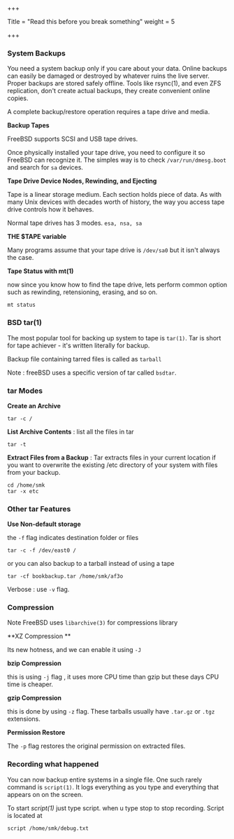 +++

Title = "Read this before you break something"
weight = 5

+++

### System Backups

You need a system backup only if you care about your data. Online backups can easily be damaged or destroyed by whatever ruins the live server. Proper backups are stored safely offline. Tools like rsync(1), and even ZFS replication, don't create actual backups, they create convenient online copies.

A complete backup/restore operation requires a tape drive and media.

**Backup Tapes**

FreeBSD supports SCSI and USB tape drives.

Once physically installed your tape drive, you need to configure it so FreeBSD can recognize it. The simples way is to check `/var/run/dmesg.boot` and search for `sa` devices.

**Tape Drive Device Nodes, Rewinding, and Ejecting**

Tape is a linear storage medium. Each section holds piece of data. As with many Unix devices with decades worth of history, the way you access tape drive controls how it behaves.

Normal tape drives has 3 modes. `esa, nsa, sa`

**THE $TAPE variable**

Many programs assume that your tape drive is `/dev/sa0` but it isn't always the case.

**Tape Status with mt(1)**

now since you know how to find the tape drive, lets perform common option such as rewinding, retensioning, erasing, and so on.

```
mt status
```

### BSD tar(1)

The most popular tool for backing up system to tape is `tar(1)`. Tar is short for tape achiever - it's written literally for backup.

Backup file containing tarred files is called as `tarball`

Note : freeBSD uses a specific version of tar called `bsdtar`.

### tar Modes

**Create an Archive**

```
tar -c /
```

**List Archive Contents** : list all the files in tar

```
tar -t
```

**Extract Files from a Backup** : Tar extracts files in your current location if you want to overwrite the existing /etc directory of your system with files from your backup.

```
cd /home/smk
tar -x etc
```

### **Other tar Features**

**Use Non-default storage**

the `-f` flag indicates destination folder or files

```
tar -c -f /dev/east0 /
```

or you can also backup to a tarball instead of using a tape

```
tar -cf bookbackup.tar /home/smk/af3o
```

Verbose : use `-v` flag.

### Compression

Note FreeBSD uses `libarchive(3)` for compressions library

**XZ Compression **

Its new hotness, and we can enable it using `-J`

**bzip Compression**

this is using `-j` flag , it uses more CPU time than gzip but these days CPU time is cheaper.

**gzip Compression**

this is done by using `-z` flag. These tarballs usually have `.tar.gz` or `.tgz` extensions.

**Permission Restore**

The `-p` flag restores the original permission on extracted files.

### **Recording what happened**

You can now backup entire systems in a single file. One such rarely command is `script(1)`. It logs everything as you type and everything that appears on on the screen.

To start *script(1)* just type script. when u type stop to stop recording. Script is located at 

```
script /home/smk/debug.txt
```

